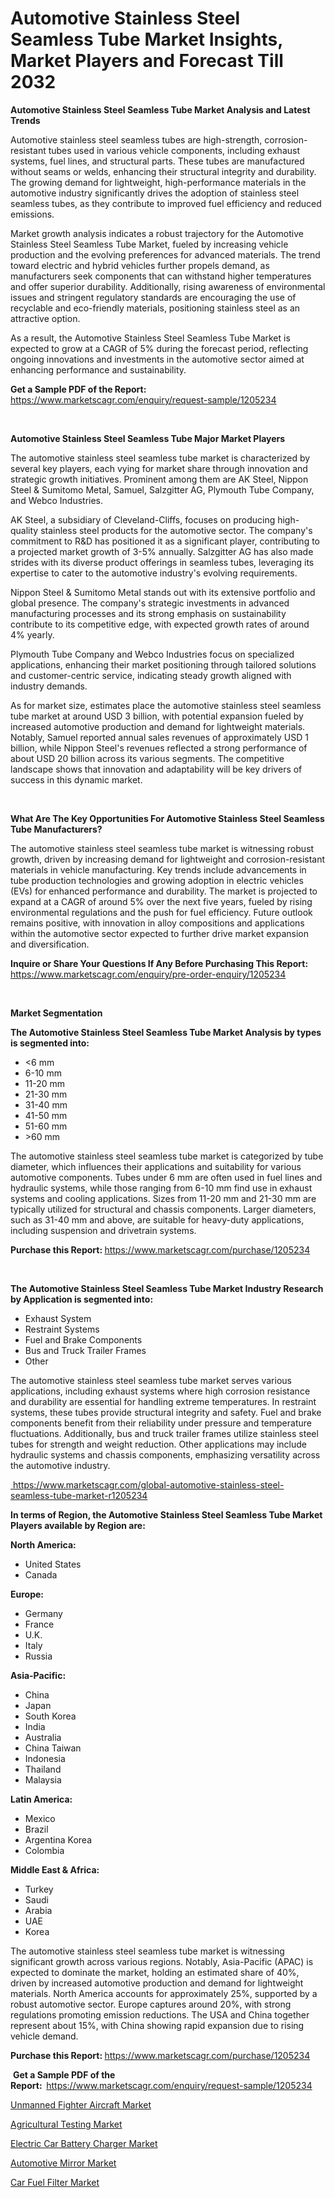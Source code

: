 <p><h1>Automotive Stainless Steel Seamless Tube Market Insights, Market Players and Forecast Till 2032</h1></p><p><strong>Automotive Stainless Steel Seamless Tube Market Analysis and Latest Trends</strong></p>
<p><p>Automotive stainless steel seamless tubes are high-strength, corrosion-resistant tubes used in various vehicle components, including exhaust systems, fuel lines, and structural parts. These tubes are manufactured without seams or welds, enhancing their structural integrity and durability. The growing demand for lightweight, high-performance materials in the automotive industry significantly drives the adoption of stainless steel seamless tubes, as they contribute to improved fuel efficiency and reduced emissions.</p><p>Market growth analysis indicates a robust trajectory for the Automotive Stainless Steel Seamless Tube Market, fueled by increasing vehicle production and the evolving preferences for advanced materials. The trend toward electric and hybrid vehicles further propels demand, as manufacturers seek components that can withstand higher temperatures and offer superior durability. Additionally, rising awareness of environmental issues and stringent regulatory standards are encouraging the use of recyclable and eco-friendly materials, positioning stainless steel as an attractive option. </p><p>As a result, the Automotive Stainless Steel Seamless Tube Market is expected to grow at a CAGR of 5% during the forecast period, reflecting ongoing innovations and investments in the automotive sector aimed at enhancing performance and sustainability.</p></p>
<p><strong>Get a Sample PDF of the Report:&nbsp;</strong> <a href="https://www.marketscagr.com/enquiry/request-sample/1205234?utm_campaign=2126&utm_medium=2&utm_source=Github&utm_content=ia&utm_term=03022025&utm_id=automotive-stainless-steel-seamless-tube">https://www.marketscagr.com/enquiry/request-sample/1205234</a></p>
<p>&nbsp;</p>
<p><strong>Automotive Stainless Steel Seamless Tube Major Market Players</strong></p>
<p><p>The automotive stainless steel seamless tube market is characterized by several key players, each vying for market share through innovation and strategic growth initiatives. Prominent among them are AK Steel, Nippon Steel & Sumitomo Metal, Samuel, Salzgitter AG, Plymouth Tube Company, and Webco Industries.</p><p>AK Steel, a subsidiary of Cleveland-Cliffs, focuses on producing high-quality stainless steel products for the automotive sector. The company's commitment to R&D has positioned it as a significant player, contributing to a projected market growth of 3-5% annually. Salzgitter AG has also made strides with its diverse product offerings in seamless tubes, leveraging its expertise to cater to the automotive industry's evolving requirements.</p><p>Nippon Steel & Sumitomo Metal stands out with its extensive portfolio and global presence. The company's strategic investments in advanced manufacturing processes and its strong emphasis on sustainability contribute to its competitive edge, with expected growth rates of around 4% yearly.</p><p>Plymouth Tube Company and Webco Industries focus on specialized applications, enhancing their market positioning through tailored solutions and customer-centric service, indicating steady growth aligned with industry demands.</p><p>As for market size, estimates place the automotive stainless steel seamless tube market at around USD 3 billion, with potential expansion fueled by increased automotive production and demand for lightweight materials. Notably, Samuel reported annual sales revenues of approximately USD 1 billion, while Nippon Steel's revenues reflected a strong performance of about USD 20 billion across its various segments. The competitive landscape shows that innovation and adaptability will be key drivers of success in this dynamic market.</p></p>
<p>&nbsp;</p>
<p><strong>What Are The Key Opportunities For Automotive Stainless Steel Seamless Tube Manufacturers?</strong></p>
<p><p>The automotive stainless steel seamless tube market is witnessing robust growth, driven by increasing demand for lightweight and corrosion-resistant materials in vehicle manufacturing. Key trends include advancements in tube production technologies and growing adoption in electric vehicles (EVs) for enhanced performance and durability. The market is projected to expand at a CAGR of around 5% over the next five years, fueled by rising environmental regulations and the push for fuel efficiency. Future outlook remains positive, with innovation in alloy compositions and applications within the automotive sector expected to further drive market expansion and diversification.</p></p>
<p><strong>Inquire or Share Your Questions If Any Before Purchasing This Report:</strong> <a href="https://www.marketscagr.com/enquiry/pre-order-enquiry/1205234?utm_campaign=2126&utm_medium=2&utm_source=Github&utm_content=ia&utm_term=03022025&utm_id=automotive-stainless-steel-seamless-tube">https://www.marketscagr.com/enquiry/pre-order-enquiry/1205234</a></p>
<p>&nbsp;</p>
<p><strong>Market Segmentation</strong></p>
<p><strong>The Automotive Stainless Steel Seamless Tube Market Analysis by types is segmented into:</strong></p>
<p><ul><li><6 mm</li><li>6-10 mm</li><li>11-20 mm</li><li>21-30 mm</li><li>31-40 mm</li><li>41-50 mm</li><li>51-60 mm</li><li>>60 mm</li></ul></p>
<p><p>The automotive stainless steel seamless tube market is categorized by tube diameter, which influences their applications and suitability for various automotive components. Tubes under 6 mm are often used in fuel lines and hydraulic systems, while those ranging from 6-10 mm find use in exhaust systems and cooling applications. Sizes from 11-20 mm and 21-30 mm are typically utilized for structural and chassis components. Larger diameters, such as 31-40 mm and above, are suitable for heavy-duty applications, including suspension and drivetrain systems.</p></p>
<p><strong>Purchase this Report:&nbsp;</strong><a href="https://www.marketscagr.com/purchase/1205234?utm_campaign=2126&utm_medium=2&utm_source=Github&utm_content=ia&utm_term=03022025&utm_id=automotive-stainless-steel-seamless-tube">https://www.marketscagr.com/purchase/1205234</a></p>
<p>&nbsp;</p>
<p><strong>The Automotive Stainless Steel Seamless Tube Market Industry Research by Application is segmented into:</strong></p>
<p><ul><li>Exhaust System</li><li>Restraint Systems</li><li>Fuel and Brake Components</li><li>Bus and Truck Trailer Frames</li><li>Other</li></ul></p>
<p><p>The automotive stainless steel seamless tube market serves various applications, including exhaust systems where high corrosion resistance and durability are essential for handling extreme temperatures. In restraint systems, these tubes provide structural integrity and safety. Fuel and brake components benefit from their reliability under pressure and temperature fluctuations. Additionally, bus and truck trailer frames utilize stainless steel tubes for strength and weight reduction. Other applications may include hydraulic systems and chassis components, emphasizing versatility across the automotive industry.</p></p>
<p><a href="https://www.marketscagr.com/global-automotive-stainless-steel-seamless-tube-market-r1205234?utm_campaign=2126&utm_medium=2&utm_source=Github&utm_content=ia&utm_term=03022025&utm_id=automotive-stainless-steel-seamless-tube">&nbsp;https://www.marketscagr.com/global-automotive-stainless-steel-seamless-tube-market-r1205234</a></p>
<p><strong>In terms of Region, the Automotive Stainless Steel Seamless Tube Market Players available by Region are:</strong></p>
<p>
    <p> <strong> North America: </strong>
        <ul>
            <li>United States</li>
            <li>Canada</li>
        </ul>
        </p> 
    <p> <strong> Europe: </strong>
        <ul>
            <li>Germany</li>
            <li>France</li>
            <li>U.K.</li>
            <li>Italy</li>
            <li>Russia</li>
        </ul>
        </p> 
    <p> <strong> Asia-Pacific: </strong>
        <ul>
            <li>China</li>
            <li>Japan</li>
            <li>South Korea</li>
            <li>India</li>
            <li>Australia</li>
            <li>China Taiwan</li>
            <li>Indonesia</li>
            <li>Thailand</li>
            <li>Malaysia</li>
        </ul>
        </p> 
    <p> <strong> Latin America: </strong>
        <ul>
            <li>Mexico</li>
            <li>Brazil</li>
            <li>Argentina Korea</li>
            <li>Colombia</li>
        </ul>
        </p> 
    <p> <strong> Middle East & Africa: </strong>
        <ul>
            <li>Turkey</li>
            <li>Saudi</li>
            <li>Arabia</li>
            <li>UAE</li>
            <li>Korea</li>
        </ul>
    </p>
    </p>
<p><p>The automotive stainless steel seamless tube market is witnessing significant growth across various regions. Notably, Asia-Pacific (APAC) is expected to dominate the market, holding an estimated share of 40%, driven by increased automotive production and demand for lightweight materials. North America accounts for approximately 25%, supported by a robust automotive sector. Europe captures around 20%, with strong regulations promoting emission reductions. The USA and China together represent about 15%, with China showing rapid expansion due to rising vehicle demand.</p></p>
<p><strong>Purchase this Report: </strong><a href="https://www.marketscagr.com/purchase/1205234?utm_campaign=2126&utm_medium=2&utm_source=Github&utm_content=ia&utm_term=03022025&utm_id=automotive-stainless-steel-seamless-tube">https://www.marketscagr.com/purchase/1205234</a></p>
<p>&nbsp;<strong>Get a Sample PDF of the Report:&nbsp;&nbsp;</strong><a href="https://www.marketscagr.com/enquiry/request-sample/1205234?utm_campaign=2126&utm_medium=2&utm_source=Github&utm_content=ia&utm_term=03022025&utm_id=automotive-stainless-steel-seamless-tube">https://www.marketscagr.com/enquiry/request-sample/1205234</a></p>
<p><strong></strong></p>
<p><p><a href="https://www.linkedin.com/pulse/unmanned-fighter-aircraft-market-analysis-qualitative-quantitative-qhtke?utm_campaign=2126&utm_medium=2&utm_source=Github&utm_content=ia&utm_term=03022025&utm_id=automotive-stainless-steel-seamless-tube">Unmanned Fighter Aircraft Market</a></p><p><a href="https://www.linkedin.com/pulse/agricultural-testing-market-dynamics-129-cagr-growth-oqvvc?utm_campaign=2126&utm_medium=2&utm_source=Github&utm_content=ia&utm_term=03022025&utm_id=automotive-stainless-steel-seamless-tube">Agricultural Testing Market</a></p><p><a href="https://www.linkedin.com/pulse/electric-car-battery-charger-market-report-detailed-size-m2wfe?utm_campaign=2126&utm_medium=2&utm_source=Github&utm_content=ia&utm_term=03022025&utm_id=automotive-stainless-steel-seamless-tube">Electric Car Battery Charger Market</a></p><p><a href="https://www.linkedin.com/pulse/explosive-growth-automotive-mirror-market-global-opportunities-s3lqe?utm_campaign=2126&utm_medium=2&utm_source=Github&utm_content=ia&utm_term=03022025&utm_id=automotive-stainless-steel-seamless-tube">Automotive Mirror Market</a></p><p><a href="https://www.linkedin.com/pulse/market-analysis-forcar-fuel-filter-marketwith-accurate-projections-lnd0e?utm_campaign=2126&utm_medium=2&utm_source=Github&utm_content=ia&utm_term=03022025&utm_id=automotive-stainless-steel-seamless-tube">Car Fuel Filter Market</a></p></p>